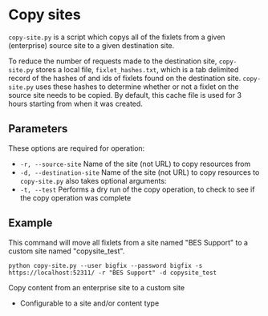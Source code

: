 Copy sites
===

`copy-site.py` is a script which copys all of the fixlets from a given 
(enterprise) source site to a given destination site.

To reduce the number of requests made to the destination site,
`copy-site.py` stores a local file, `fixlet_hashes.txt`, which is a 
tab delimited record of the hashes of and ids of fixlets found on the
destination site. `copy-site.py` uses these hashes to determine whether
or not a fixlet on the source site needs to be copied. By default,
this cache file is used for 3 hours starting from when it was created.

Parameters
---

These options are required for operation:
 * `-r, --source-site` Name of the site (not URL) to copy resources from
 * `-d, --destination-site` Name of the site (not URL) to copy resources to
`copy-site.py` also takes optional arguments:
 * `-t, --test` Performs a dry run of the copy operation, to check to 
 see if the copy operation was complete

Example
---
This command will move all fixlets from a site named "BES Support" to a
custom site named "copysite_test".

	python copy-site.py --user bigfix --password bigfix -s https://localhost:52311/ -r "BES Support" -d copysite_test

Copy content from an enterprise site to a custom site
  * Configurable to a site and/or content type
